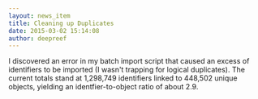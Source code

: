 ```yaml
---
layout: news_item
title: Cleaning up Duplicates
date: 2015-03-02 15:14:08
author: deepreef
---
```


I discovered an error in my batch import script that caused an excess of identifiers to be imported (I wasn't trapping for logical duplicates). The current totals stand at 1,298,749 identifiers linked to 448,502 unique objects, yielding an identfier-to-object ratio of about 2.9.
